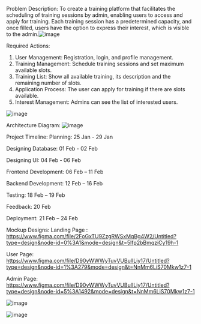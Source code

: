 Problem Description:
To create a training platform that facilitates the scheduling of training sessions by admin, enabling users to access and apply for training. Each training session has a predetermined capacity, and once filled, users have the option to express their interest, which is visible to the admin.![image](https://github.com/user-attachments/assets/e8442623-87e2-4d79-b516-f31dfc980a92)

Required Actions:
  1) User Management: Registration, login, and profile management.
  2) Training Management: Schedule training sessions and set maximum available slots.
  3) Training List: Show all available training, its description and the remaining number of slots.
  4) Application Process: The user can apply for training if there are slots available.
  5) Interest Management: Admins can see the list of interested users.
     
![image](https://github.com/user-attachments/assets/eda1f3bd-731d-4bc9-9cec-cce7ce06d708)

Architecture Diagram:
 ![image](https://github.com/user-attachments/assets/68ec3b61-8063-4383-a38f-cce043cdd7e0)

Project Timeline:
  Planning: 25 Jan - 29 Jan
  
  Designing Database: 01 Feb - 02 Feb
  
  Designing UI: 04 Feb - 06 Feb
  
  Frontend Development: 06 Feb – 11 Feb
  
  Backend Development: 12 Feb – 16 Feb
  
  Testing: 18 Feb – 19 Feb
  
  Feedback: 20 Feb
  
  Deployment: 21 Feb – 24 Feb

Mockup Designs:
  Landing Page : https://www.figma.com/file/2FoGxTU9ZzgRWSxMqBg4W2/Untitled?type=design&node-id=0%3A1&mode=design&t=5lfp2bBmqziCy19h-1
  
  User Page: https://www.figma.com/file/D90yWWWyTuvVUBulILiy17/Untitled?type=design&node-id=1%3A279&mode=design&t=NnMm6LiS70Mkw1z7-1
  
  Admin Page: https://www.figma.com/file/D90yWWWyTuvVUBulILiy17/Untitled?type=design&node-id=5%3A1492&mode=design&t=NnMm6LiS70Mkw1z7-1 

![image](https://github.com/user-attachments/assets/582f19a7-fe1e-48f9-9bfa-e8644eb91c1e)

![image](https://github.com/user-attachments/assets/5298c3d6-fcc1-4e1e-b6c9-be203b9bdfe8)








